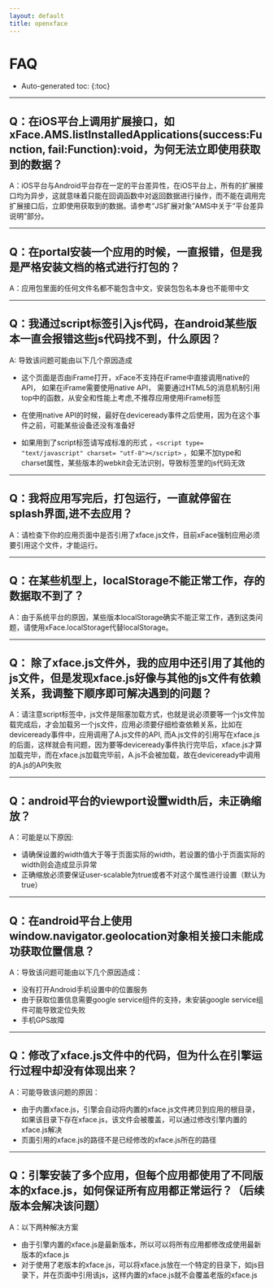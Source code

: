 ```yaml
---
layout: default
title: openxface
---
```


# FAQ

* Auto-generated toc:
{:toc}
__________________
## Q：在iOS平台上调用扩展接口，如xFace.AMS.listInstalledApplications(success:Function, fail:Function):void，为何无法立即使用获取到的数据？

A：iOS平台与Android平台存在一定的平台差异性，在iOS平台上，所有的扩展接口均为异步，这就意味着只能在回调函数中对返回数据进行操作，而不能在调用完扩展接口后，立即使用获取到的数据。请参考“JS扩展对象”AMS中关于“平台差异说明”部分。

______________________________
## Q：在portal安装一个应用的时候，一直报错，但是我是严格安装文档的格式进行打包的？

A：应用包里面的任何文件名都不能包含中文，安装包包名本身也不能带中文

__________________
## Q：我通过script标签引入js代码，在android某些版本一直会报错这些js代码找不到，什么原因？

A: 导致该问题可能由以下几个原因造成

 - 这个页面是否由iFrame打开，xFace不支持在iFrame中直接调用native的API， 如果在iFrame需要使用native API， 需要通过HTML5的消息机制引用top中的函数，从安全和性能上考虑,不推荐应用使用iFrame标签
 
 - 在使用native API的时候，最好在deviceready事件之后使用，因为在这个事件之前，可能某些设备还没有准备好
 
 - 如果用到了script标签请写成标准的形式 ，`<script type= "text/javascript" charset= "utf-8"></script>` ，如果不加type和charset属性，某些版本的webkit会无法识别，导致标签里的js代码无效
 
____________________
## Q：我将应用写完后，打包运行，一直就停留在splash界面,进不去应用？


A：请检查下你的应用页面中是否引用了xface.js文件，目前xFace强制应用必须要引用这个文件，才能运行。

_______________
## Q：在某些机型上，localStorage不能正常工作，存的数据取不到了？

A：由于系统平台的原因，某些版本localStorage确实不能正常工作，遇到这类问题，请使用xFace.localStorage代替localStorage。

________________
## Q： 除了xface.js文件外，我的应用中还引用了其他的js文件，但是发现xface.js好像与其他的js文件有依赖关系，我调整下顺序即可解决遇到的问题？


A：请注意script标签中，js文件是阻塞加载方式，也就是说必须要等一个js文件加载完成后，才会加载另一个js文件，应用必须要仔细检查依赖关系，比如在deviceready事件中，应用调用了A.js文件的API, 而A.js文件的引用写在xface.js的后面，这样就会有问题，因为要等deviceready事件执行完毕后，xface.js才算加载完毕，而在xface.js加载完毕前，A.js不会被加载，故在deviceready中调用的A.js的API失败

__________________
## Q：android平台的viewport设置width后，未正确缩放？

A：可能是以下原因:

- 请确保设置的width值大于等于页面实际的width，若设置的值小于页面实际的width则会造成显示异常
- 正确缩放必须要保证user-scalable为true或者不对这个属性进行设置（默认为true）
 
_________________
## Q：在android平台上使用window.navigator.geolocation对象相关接口未能成功获取位置信息？ 

A：导致该问题可能由以下几个原因造成：

- 没有打开Android手机设置中的位置服务
- 由于获取位置信息需要google service组件的支持，未安装google service组件可能导致定位失败
- 手机GPS故障

_____________________
## Q：修改了xface.js文件中的代码，但为什么在引擎运行过程中却没有体现出来？

A：可能导致该问题的原因：

- 由于内置xface.js，引擎会自动将内置的xface.js文件拷贝到应用的根目录，如果该目录下存在xface.js，该文件会被覆盖，可以通过修改引擎内置的xface.js解决
- 页面引用的xface.js的路径不是已经修改的xface.js所在的路径

_________________
## Q：引擎安装了多个应用，但每个应用都使用了不同版本的xface.js，如何保证所有应用都正常运行？（后续版本会解决该问题）

A：以下两种解决方案

- 由于引擎内置的xface.js是最新版本，所以可以将所有应用都修改成使用最新版本的xface.js
- 对于使用了老版本的xface.js，可以将xface.js放在一个特定的目录下，如js目录下，并在页面中引用该js，这样内置的xface.js就不会覆盖老版的xface.js
